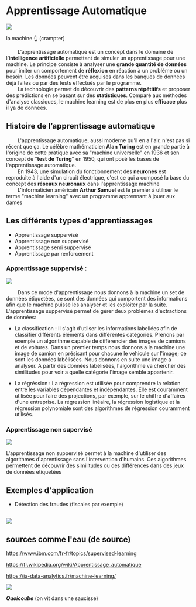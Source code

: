    # Apprentissage Automatique
![](https://cdn.discordapp.com/attachments/962004101552545852/1175031392443322388/brain-big-brain.gif?ex=6569c042&is=65574b42&hm=7a5a0dba4fa4a46c8cdcd8cc96ca005e95fa804856bb478b5f6eec66843c92ec&)

la machine 👆 (crampter)

&nbsp;&nbsp;&nbsp;&nbsp;&nbsp;&nbsp;&nbsp;&nbsp;L’apprentissage automatique est un concept dans le domaine de l’**intelligence artificielle** permettant de simuler un apprentissage pour une machine. Le principe consiste à analyser une **grande quantité de données** pour imiter un comportement de **réflexion** en réaction à un problème ou un besoin. Les données peuvent être acquises dans les banques de données déjà faites ou par des tests effectués par le programme.  
&nbsp;&nbsp;&nbsp;&nbsp;&nbsp;&nbsp;&nbsp;&nbsp;La technologie permet de découvrir des **patterns répétitifs** et proposer des prédictions en se basant sur des **statistiques**. Comparé aux méthodes d'analyse classiques, le machine learning est de plus en plus **efficace** plus il ya de données.

## Histoire de l’apprentissage automatique

&nbsp;&nbsp;&nbsp;&nbsp;&nbsp;&nbsp;&nbsp;&nbsp;L'apprentissage automatique, aussi moderne qu'il en a l'air, n'est pas si récent que ça. Le célèbre mathématicien **Alan Turing** est en grande partie à l'origine de cette pratique avec sa "machine universelle" en 1936 et son concept de "**test de Turing**" en 1950, qui ont posé les bases de l'apprentissage automatique.  
&nbsp;&nbsp;&nbsp;&nbsp;&nbsp;&nbsp;&nbsp;&nbsp;En 1943, une simulation du fonctionnement des **neurones** est reproduite à l'aide d'un circuit électrique, c'est ce qui a composé la base du concept des **réseaux neuronaux** dans l'apprentissage machine  
&nbsp;&nbsp;&nbsp;&nbsp;&nbsp;&nbsp;&nbsp;&nbsp;L'informaticien américain **Arthur Samuel** est le premier à utiliser le terme "machine learning" avec un programme apprennant à jouer aux dames

## Les différents types d'apprentiassages

- Apprentissage suppervisé
- Apprentissage non suppervisé
- Apprentissage semi suppervisé
- Apprentissage par renforcement

### Apprentissage suppervisé :
![](https://cdn.discordapp.com/attachments/1031448426442932245/1172475323015778314/sageyonce.gif?ex=656073bc&is=654dfebc&hm=bdfc3fd256db964e8c2b5a5b0cc1c780a55c20c6a2a50fdcaee050efb5fee00d&)


&nbsp;&nbsp;&nbsp;&nbsp;&nbsp;&nbsp;&nbsp;&nbsp;Dans ce mode d'apprentissage nous donnons à la machine un set de données étiquetées, ce sont des données qui comportent des informations afin que le machine puisse les analyser et les exploiter par la suite. L'apprentissage suppervisé permet de gérer deux problèmes d'extractions de données:
- La classification : Il s'agit d'utilser les informations labellées afin de classifier différents éléments dans différentes catégories. Prenons par exemple un algorithme capable de différencier des images de camions et de voitures. Dans un premier temps nous donnons a la machine une image de camion en présisant pour chacune le vehicule sur l'image; ce sont les données labélisées. Nous donnons en suite une image a analyser. A partir des données labélisées, l'algorithme va chercher des similitudes pour voir a quelle catégorie l'image semble appartenir.

- La régréssion : La régression est utilisée pour comprendre la relation entre les variables dépendantes et indépendantes. Elle est couramment utilisée pour faire des projections, par exemple, sur le chiffre d'affaires d'une entreprise. La régression linéaire, la régression logistique et la régression polynomiale sont des algorithmes de régression couramment utilisés.

### Apprentissage non supervisé
![](https://cdn.discordapp.com/attachments/962004101552545852/1175025667763621939/old-man-working-david.gif?ex=6569baee&is=655745ee&hm=9ce52a67f57ec4e43151d4a4030f69be936b7d312a22fc7e970c4a797054b8e9&)

L'apprentissage non suppervisé permet à la machine d'utiliser des algorithmes d'aprentissage sans l'intervention d'humains. Ces algorithmes permettent de découvrir des similitudes ou des différences dans des jeux de données etiquetées

## Exemples d'application


- Détection des fraudes (fiscales par exemple)

![](https://cdn.discordapp.com/attachments/962004101552545852/1175029169747406909/danse-dance.gif)
- 

## sources comme l'eau (de source)

https://www.ibm.com/fr-fr/topics/supervised-learning

https://fr.wikipedia.org/wiki/Apprentissage_automatique

https://ia-data-analytics.fr/machine-learning/



![](https://media.discordapp.net/attachments/1148600908373053492/1153687794774966323/1142868524419780768.gif)

***Quoicoube*** (on vit dans une saucisse)

